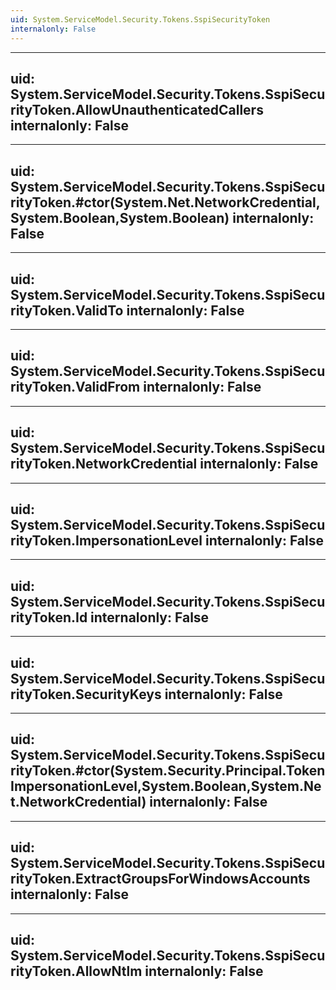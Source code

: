 ```yaml
---
uid: System.ServiceModel.Security.Tokens.SspiSecurityToken
internalonly: False
---
```


---
uid: System.ServiceModel.Security.Tokens.SspiSecurityToken.AllowUnauthenticatedCallers
internalonly: False
---

---
uid: System.ServiceModel.Security.Tokens.SspiSecurityToken.#ctor(System.Net.NetworkCredential,System.Boolean,System.Boolean)
internalonly: False
---

---
uid: System.ServiceModel.Security.Tokens.SspiSecurityToken.ValidTo
internalonly: False
---

---
uid: System.ServiceModel.Security.Tokens.SspiSecurityToken.ValidFrom
internalonly: False
---

---
uid: System.ServiceModel.Security.Tokens.SspiSecurityToken.NetworkCredential
internalonly: False
---

---
uid: System.ServiceModel.Security.Tokens.SspiSecurityToken.ImpersonationLevel
internalonly: False
---

---
uid: System.ServiceModel.Security.Tokens.SspiSecurityToken.Id
internalonly: False
---

---
uid: System.ServiceModel.Security.Tokens.SspiSecurityToken.SecurityKeys
internalonly: False
---

---
uid: System.ServiceModel.Security.Tokens.SspiSecurityToken.#ctor(System.Security.Principal.TokenImpersonationLevel,System.Boolean,System.Net.NetworkCredential)
internalonly: False
---

---
uid: System.ServiceModel.Security.Tokens.SspiSecurityToken.ExtractGroupsForWindowsAccounts
internalonly: False
---

---
uid: System.ServiceModel.Security.Tokens.SspiSecurityToken.AllowNtlm
internalonly: False
---
